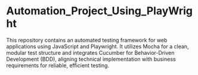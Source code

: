 # Automation_Project_Using_PlayWright
This repository contains an automated testing framework for web applications using JavaScript and Playwright. It utilizes Mocha for a clean, modular test structure and integrates Cucumber for Behavior-Driven Development (BDD), aligning technical implementation with business requirements for reliable, efficient testing.
